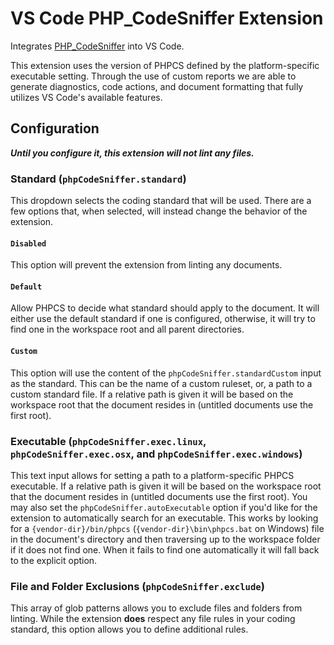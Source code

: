 # VS Code PHP_CodeSniffer Extension

Integrates [PHP_CodeSniffer](https://github.com/squizlabs/PHP_CodeSniffer) into VS Code.

This extension uses the version of PHPCS defined by the platform-specific executable setting. Through the use of
custom reports we are able to generate diagnostics, code actions, and document formatting that fully utilizes
VS Code's available features.

## Configuration

_**Until you configure it, this extension will not lint any files.**_

### Standard (`phpCodeSniffer.standard`)

This dropdown selects the coding standard that will be used. There are a few options that, when selected, will instead change the behavior of the extension.

#### `Disabled`

This option will prevent the extension from linting any documents.

#### `Default`

Allow PHPCS to decide what standard should apply to the document. It will either use the default standard if one is configured, otherwise, it will try to find one in the workspace root and all parent directories.

#### `Custom`

This option will use the content of the `phpCodeSniffer.standardCustom` input as the standard. This can be the name of a custom ruleset, or, a path to a custom standard file. If a relative path is given it will be based
on the workspace root that the document resides in (untitled documents use the first root).

### Executable (`phpCodeSniffer.exec.linux`, `phpCodeSniffer.exec.osx`, and `phpCodeSniffer.exec.windows`)

This text input allows for setting a path to a platform-specific PHPCS executable. If a relative path is given it will be
based on the workspace root that the document resides in (untitled documents use the first root). You may also set the
`phpCodeSniffer.autoExecutable` option if you'd like for the extension to automatically search for an executable. This
works by looking for a `{vendor-dir}/bin/phpcs` (`{vendor-dir}\bin\phpcs.bat` on Windows) file in the document's directory and then
traversing up to the workspace folder if it does not find one. When it fails to find one automatically it will
fall back to the explicit option.

### File and Folder Exclusions (`phpCodeSniffer.exclude`)

This array of glob patterns allows you to exclude files and folders from linting. While the extension **does** respect
any file rules in your coding standard, this option allows you to define additional rules.
